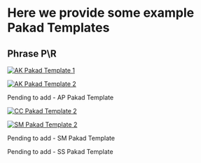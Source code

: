 # Here we provide some example Pakad Templates

## Phrase P\R

[![AK Pakad Template 1](https://img.youtube.com/vi/vF7Q7ilK0_0/0.jpg)](https://www.youtube.com/watch?v=vF7Q7ilK0_0)

[![AK Pakad Template 2](https://img.youtube.com/vi/U76pdfwmmUI/0.jpg)](https://www.youtube.com/watch?v=U76pdfwmmUI)

Pending to add - AP Pakad Template

[![CC Pakad Template 2](https://img.youtube.com/vi/kwgNq-HhMKA/0.jpg)](https://www.youtube.com/watch?v=kwgNq-HhMKA)

[![SM Pakad Template 2](https://img.youtube.com/vi/9K0Uz1-PrGI/0.jpg)](https://www.youtube.com/watch?v=9K0Uz1-PrGI)

Pending to add - SM Pakad Template

Pending to add - SS Pakad Template
